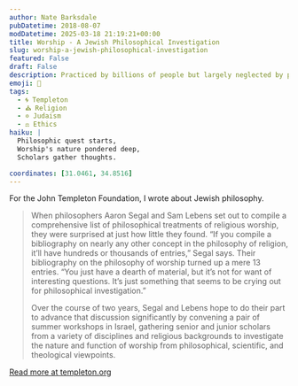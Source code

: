 ```yaml
---
author: Nate Barksdale
pubDatetime: 2018-08-07
modDatetime: 2025-03-18 21:19:21+00:00
title: Worship - A Jewish Philosophical Investigation
slug: worship-a-jewish-philosophical-investigation
featured: False
draft: False
description: Practiced by billions of people but largely neglected by philosophers and social scientists, worship is ripe for a new wave of interdisciplinary study
emoji: 🕍
tags:
  - 🌀 Templeton
  - ⛪ Religion
  - ✡️ Judaism
  - ⚖️ Ethics
haiku: |
  Philosophic quest starts,  
  Worship's nature pondered deep,  
  Scholars gather thoughts.

coordinates: [31.0461, 34.8516]
---
```


For the John Templeton Foundation, I wrote about Jewish philosophy.

> When philosophers Aaron Segal and Sam Lebens set out to compile a comprehensive list of philosophical treatments of religious worship, they were surprised at just how little they found. “If you compile a bibliography on nearly any other concept in the philosophy of religion, it’ll have hundreds or thousands of entries,” Segal says. Their bibliography on the philosophy of worship turned up a mere 13 entries. “You just have a dearth of material, but it’s not for want of interesting questions. It’s just something that seems to be crying out for philosophical investigation.”
>
> Over the course of two years, Segal and Lebens hope to do their part to advance that discussion significantly by convening a pair of summer workshops in Israel, gathering senior and junior scholars from a variety of disciplines and religious backgrounds to investigate the nature and function of worship from philosophical, scientific, and theological viewpoints.

[Read more at templeton.org](https://www.templeton.org/grant/worship-a-jewish-philosophical-investigation)
